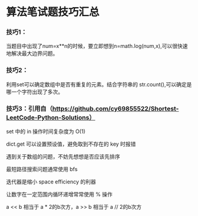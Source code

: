 # 算法笔试题技巧汇总

### 技巧1：
当题目中出现了num=x**n的时候，要立即想到n=math.log(num,x),可以很快速地解决最大边界问题。

### 技巧2：
利用set可以确定数组中是否有重复的元素。结合字符串的 str.count(),可以确定是哪一个字符出现了多次。

### 技巧3：引用自（https://github.com/cy69855522/Shortest-LeetCode-Python-Solutions）
set 中的 in 操作时间复杂度为 O(1)

dict.get 可以设置预设值，避免取到不存在的 key 时报错

遇到关于数组的问题，不妨先想想是否应该先排序

最短路径搜索问题通常使用 bfs

迭代器是缩小 space efficiency 的利器

让数字在一定范围内循环递增常常使用 % 操作

a << b 相当于 a * 2的b次方，a >> b 相当于 a // 2的b次方  
